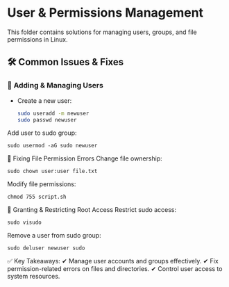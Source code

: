 # **User & Permissions Management**  

This folder contains solutions for managing users, groups, and file permissions in Linux.  

## **🛠 Common Issues & Fixes**  

### 👤 **Adding & Managing Users**  
- Create a new user:  
  ```bash
  sudo useradd -m newuser
  sudo passwd newuser
  ```
  
Add user to sudo group:
```
sudo usermod -aG sudo newuser
```

🔐 Fixing File Permission Errors
Change file ownership:
```
sudo chown user:user file.txt
```
Modify file permissions:
```
chmod 755 script.sh
```
🚀 Granting & Restricting Root Access
Restrict sudo access:
```
sudo visudo
```
Remove a user from sudo group:
```
sudo deluser newuser sudo
```

✅ Key Takeaways:
✔ Manage user accounts and groups effectively.
✔ Fix permission-related errors on files and directories.
✔ Control user access to system resources.
